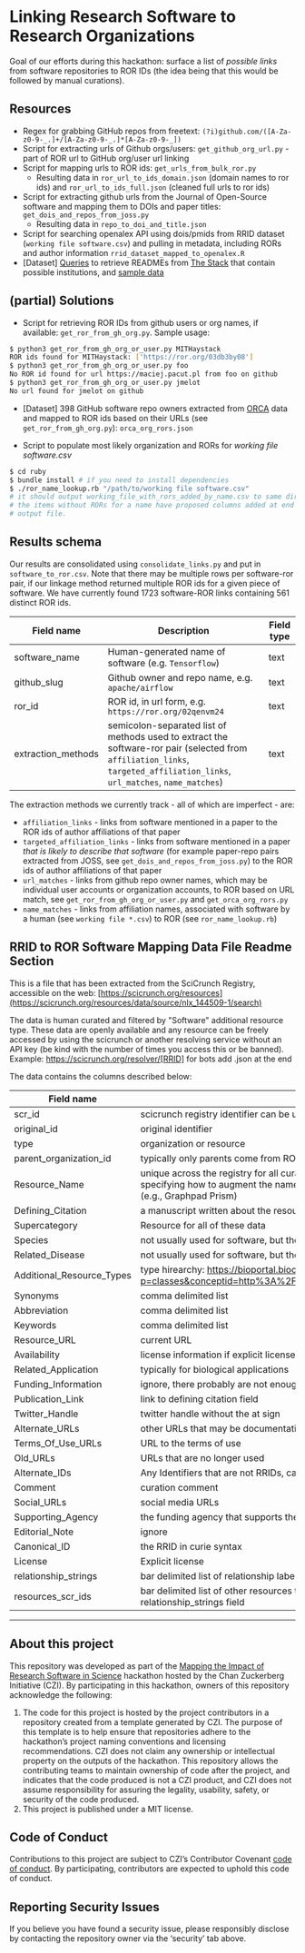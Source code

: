 # Linking Research Software to Research Organizations

Goal of our efforts during this hackathon: surface a list of _possible links_ from software repositories to ROR IDs (the idea being that this would be followed by manual curations).

## Resources

* Regex for grabbing GitHub repos from freetext: `(?i)github.com/([A-Za-z0-9-_.]+/[A-Za-z0-9-_.]*[A-Za-z0-9-_])`
* Script for extracting urls of Github orgs/users: `get_github_org_url.py` - part of ROR url to GitHub org/user url linking
* Script for mapping urls to ROR ids: `get_urls_from_bulk_ror.py`
    * Resulting data in `ror_url_to_ids_domain.json` (domain names to ror ids) and `ror_url_to_ids_full.json` (cleaned full urls to ror ids)
* Script for extracting github urls from the Journal of Open-Source software and mapping them to DOIs and paper titles: `get_dois_and_repos_from_joss.py`
    * Resulting data in `repo_to_doi_and_title.json`
* Script for searching openalex API using dois/pmids from RRID dataset (`working file software.csv`) and pulling in metadata, including RORs and author information `rrid_dataset_mapped_to_openalex.R`
* [Dataset] [Queries](./TheStackDataset.md) to retrieve READMEs from [The Stack](https://huggingface.co/datasets/bigcode/the-stack) that contain possible institutions, and [sample data](./stack_institution_readmes/sample.jsonl) 

## (partial) Solutions

* Script for retrieving ROR IDs from github users or org names, if available: `get_ror_from_gh_org.py`. Sample usage:

```bash
$ python3 get_ror_from_gh_org_or_user.py MITHaystack
ROR ids found for MITHaystack: ['https://ror.org/03db3by08']
$ python3 get_ror_from_gh_org_or_user.py foo
No ROR id found for url https://maciej.pacut.pl from foo on github
$ python3 get_ror_from_gh_org_or_user.py jmelot
No url found for jmelot on github
```
* [Dataset] 398 GitHub software repo owners extracted from [ORCA](https://orca.eto.tech/orca_download.jsonl) data and mapped to ROR ids based on their URLs (see `get_ror_from_gh_org.py`): `orca_org_rors.json`

* Script to populate most likely organization and RORs for *working file software.csv*

```bash
$ cd ruby
$ bundle install # if you need to install dependencies
$ ./ror_name_lookup.rb "/path/to/working file software.csv"
# it should output working_file_with_rors_added_by_name.csv to same directory
# the items without RORs for a name have proposed columns added at end columns to new
# output file.
```

## Results schema

Our results are consolidated using `consolidate_links.py` and put in `software_to_ror.csv`. Note that there may be multiple rows per software-ror pair, if our linkage method returned multiple ROR ids for a given
piece of software. We have currently found 1723 software-ROR links containing 561 distinct ROR ids.

| Field name | Description | Field type |
| --- | --- | --- |
| software_name | Human-generated name of software (e.g. `Tensorflow`) | text |
| github_slug | Github owner and repo name, e.g. `apache/airflow` | text |
| ror_id | ROR id, in url form, e.g. `https://ror.org/02qenvm24` | text |
| extraction_methods | semicolon-separated list of methods used to extract the software-ror pair (selected from `affiliation_links`, `targeted_affiliation_links`, `url_matches`, `name_matches`) | text |

The extraction methods we currently track - all of which are imperfect - are:

* `affiliation_links` - links from software mentioned in a paper to the ROR ids of author affiliations of that paper
* `targeted_affiliation_links` - links from software mentioned in a paper _that is likely to describe that software_ (for example paper-repo pairs extracted from JOSS, see `get_dois_and_repos_from_joss.py`) to the ROR ids of author affiliations of that paper
* `url_matches` - links from github repo owner names, which may be individual user accounts or organization accounts, to ROR based on URL match, see `get_ror_from_gh_org_or_user.py` and `get_orca_org_rors.py`
* `name_matches` - links from affiliation names, associated with software by a human (see `working file *.csv`) to ROR (see `ror_name_lookup.rb`)

## RRID to ROR Software Mapping Data File Readme Section

This is a file that has been extracted from the SciCrunch Registry, accessible on the web: [https://scicrunch.org/resources](https://scicrunch.org/resources/data/source/nlx_144509-1/search)

The data is human curated and filtered by "Software" additional resource type. 
These data are openly available and any resource can be freely accessed by using the scicrunch or another resolving service without an API key (be kind with the number of times you access this or be banned). Example: 
https://scicrunch.org/resolver/[RRID] for bots add .json at the end

The data contains the columns described below:

| Field name |	description	| field type |
|--- |---|---|
|	scr_id	|	scicrunch registry identifier can be used to pull metadata via n2t.net/RRID:SCR_$###	|	text	|
|	original_id	|	original identifier	|	text	|
|	type	|	organization or resource	|	text	|
|	parent_organization_id	|	typically only parents come from ROR entities (e.g., University not a program)	|	text	|
|	Resource_Name	|	unique across the registry for all curated items; resource names that are the same follow rules specifying how to augment the name, usually the university name or vendor name goes first (e.g., Graphpad Prism)	|	longtext	|
|	Defining_Citation	|	a manuscript written about the resource	|	longtext	|
|	Supercategory	|	Resource for all of these data	|	longtext	|
|	Species	|	not usually used for software, but the main species that is covered by the resource	|	longtext	|
|	Related_Disease	|	not usually used for software, but the main disease that is covered by the resource	|	longtext	|
|	Additional_Resource_Types	|	type hirearchy: https://bioportal.bioontology.org/ontologies/NIFSTD?p=classes&conceptid=http%3A%2F%2Furi.neuinfo.org%2Fnif%2Fnifstd%2Fnlx_res_20090101	|	longtext	|
|	Synonyms	|	comma delimited list	|	longtext	|
|	Abbreviation	|	comma delimited list	|	longtext	|
|	Keywords	|	comma delimited list	|	longtext	|
|	Resource_URL	|	current URL	|	longtext	|
|	Availability	|	license information if explicit license not available, also may not be in service	|	longtext	|
|	Related_Application	|	typically for biological applications	|	longtext	|
|	Funding_Information	|	ignore, there probably are not enough of these in software to worry about	|	longtext	|
|	Publication_Link	|	link to defining citation field	|	longtext	|
|	Twitter_Handle	|	twitter handle without the at sign	|	longtext	|
|	Alternate_URLs	|	other URLs that may be documentation, or other instances of the tool	|	longtext	|
|	Terms_Of_Use_URLs	|	URL to the terms of use	|	longtext	|
|	Old_URLs	|	URLs that are no longer used	|	longtext	|
|	Alternate_IDs	|	Any Identifiers that are not RRIDs, can be resolved by RRID resolver, comma delimeted	|	longtext	|
|	Comment	|	curation comment	|	longtext	|
|	Social_URLs	|	social media URLs	|	longtext	|
|	Supporting_Agency	|	the funding agency that supports the resource	|	longtext	|
|	Editorial_Note	|	ignore	|	longtext	|
|	Canonical_ID	|	the RRID in curie syntax	|	longtext	|
|	License	|	Explicit license	|	longtext	|
|	relationship_strings	|	bar delimited list of relationship labels with resources_scr_ids	|	mediumtext	|
|	resources_scr_ids	|	bar delimited list of other resources that are related to this RRID via the relationship listed in the relationship_strings field	|	text	|

***

## About this project

This repository was developed as part of the [Mapping the Impact of Research Software in Science](https://github.com/chanzuckerberg/software-impact-hackathon-2023) hackathon hosted by the Chan Zuckerberg Initiative (CZI). By participating in this hackathon, owners of this repository acknowledge the following:
1. The code for this project is hosted by the project contributors in a repository created from a template generated by CZI. The purpose of this template is to help ensure that repositories adhere to the hackathon’s project naming conventions and licensing recommendations.  CZI does not claim any ownership or intellectual property on the outputs of the hackathon. This repository allows the contributing teams to maintain ownership of code after the project, and indicates that the code produced is not a CZI product, and CZI does not assume responsibility for assuring the legality, usability, safety, or security of the code produced.
2. This project is published under a MIT license.

## Code of Conduct

Contributions to this project are subject to CZI’s Contributor Covenant [code of conduct](https://github.com/chanzuckerberg/.github/blob/master/CODE_OF_CONDUCT.md). By participating, contributors are expected to uphold this code of conduct. 

## Reporting Security Issues

If you believe you have found a security issue, please responsibly disclose by contacting the repository owner via the ‘security’ tab above.
